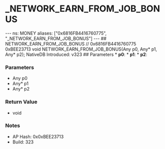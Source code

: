 # _NETWORK_EARN_FROM_JOB_BONUS

--- ns: MONEY aliases: ["0x6816FB4416760775", "_NETWORK_EARN_FROM_JOB_BONUS"] --- ## NETWORK_EARN_FROM_JOB_BONUS  // 0x6816FB4416760775 0xBEE23713 void NETWORK_EARN_FROM_JOB_BONUS(Any p0, Any* p1, Any* p2);  NativeDB Introduced: v323  ## Parameters * **p0**: * **p1**: * **p2**:

### Parameters
* Any p0
* Any* p1
* Any* p2

### Return Value
* void

### Notes
* AP Hash: 0x0xBEE23713
* Build: 323

